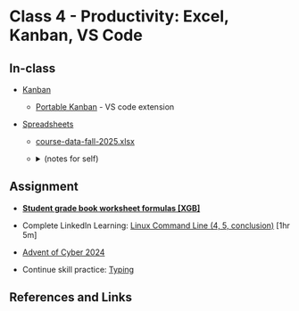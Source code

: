 
# Class 4 - Productivity: Excel, Kanban, VS Code


## In-class

- [Kanban](https://en.wikipedia.org/wiki/Kanban_(development))
    - [Portable Kanban](https://marketplace.visualstudio.com/items?itemName=harehare.portable-kanban) - VS code extension

- [Spreadsheets](https://e115.engr.ncsu.edu/spreadsheets/)
    - [course-data-fall-2025.xlsx](./class05-course-data-fall-2025.xlsx)
    
    - <details>
        <summary>(notes for self)</summary>

        ```
        Add full professor name in column N   = .. & ..

        Unique programs: =UNIQUE(L2:L910)           <-- in column Q
        Bldg associated with program: =INDEX(G:G, MATCH(Q3,L:L,0))
        Total course/prog:  =COUNTIF(L:L,Q2)
        Total enrollment:   =SUMIF(L:L,Q2,E:E)
        Avg enrollment:    =T2/S2

        Sorted by enrollment (W)  =SORT(Q2:U216,4,-1)

        Open courses (AD)   =UNIQUE(FILTER(B2:B910, F2:F910>0))

        Instructor (unique) (AG)   =SORT(UNIQUE(I2:I910))
        Program                    =VLOOKUP(AG2,$I$2:$L$910,4,FALSE)
        Total courses taught      =COUNTIF(I:I,AG2)
        Total enrollment          =SUMIF(I:I,AG2,E:E)

        Instr/Sorted by enrollment (AL)   =SORT(AG2:AJ216,3,-1)
        ```
    </details>


## Assignment

- [**Student grade book worksheet formulas [XGB]**](xgb/xgb.md)

- Complete LinkedIn Learning: [Linux Command Line (4, 5, conclusion)](https://www.linkedin.com/learning/learning-linux-command-line-14447912) [1hr 5m]

- [Advent of Cyber 2024](https://tryhackme.com/room/adventofcyber2024)

- Continue skill practice: [Typing](https://typing.com)


## References and Links

